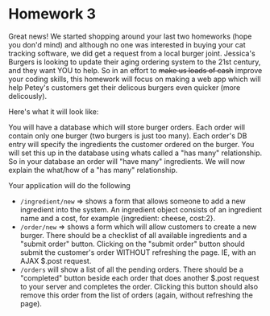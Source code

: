 Homework 3
===========

Great news! We started shopping around your last two homeworks (hope you don'd mind) and although no one was interested in buying your cat tracking software, we did get a request from a local burger joint. Jessica's Burgers is looking to update their aging ordering system to the 21st century, and they want YOU to help. So in an effort to ~~make us loads of cash~~ improve your coding skills, this homework will focus on making a web app which will help Petey's customers get their delicous burgers even quicker (more delicously). 

Here's what it will look like:

You will have a database which will store burger orders. Each order will contain only one burger (two burgers is just too many). Each order's DB entry will specify the ingredients the customer ordered on the burger. You will set this up in the database using whats called a "has many" relationship. So in your database an order will "have many" ingredients. We will now explain the what/how of a "has many" relationship.


Your application will do the following
* `/ingredient/new` => shows a form that allows someone to add a new ingredient into the system. An ingredient object consists of an ingredient name and a cost, for example {ingredient: cheese, cost:2}. 
* `/order/new` => shows a form which will allow customers to create a new burger. There should be a checklist of all available ingredients and a "submit order" button. Clicking on the "submit order" button should submit the customer's order WITHOUT refreshing the page. IE, with an AJAX $.post request. 
* `/orders` will show a list of all the pending orders. There should be a "completed" button beside each order that does another $.post request to your server and completes the order. Clicking this button should also remove this order from the list of orders (again, without refreshing the page).

